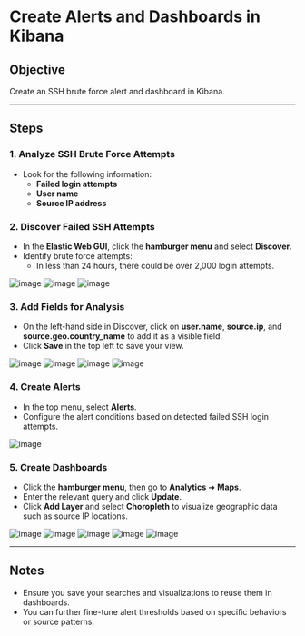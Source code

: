 # Create Alerts and Dashboards in Kibana

## Objective
Create an SSH brute force alert and dashboard in Kibana.

---

## Steps

### 1. Analyze SSH Brute Force Attempts
- Look for the following information:
  - **Failed login attempts**
  - **User name**
  - **Source IP address**

### 2. Discover Failed SSH Attempts
- In the **Elastic Web GUI**, click the **hamburger menu** and select **Discover**.
- Identify brute force attempts:
  - In less than 24 hours, there could be over 2,000 login attempts.

![image](https://github.com/user-attachments/assets/6e18c31d-ecb2-43e6-9f48-f26720be8e05)
![image](https://github.com/user-attachments/assets/f7236645-5006-462d-941a-3b8ddaa97122)
![image](https://github.com/user-attachments/assets/7ed981a8-a46a-4983-ac89-ddc38c2d3ee0)

### 3. Add Fields for Analysis
- On the left-hand side in Discover, click on **user.name**, **source.ip**, and **source.geo.country_name** to add it as a visible field.
- Click **Save** in the top left to save your view.

![image](https://github.com/user-attachments/assets/72480d52-cd34-4d44-a8bc-407fe11c2457)
![image](https://github.com/user-attachments/assets/90a14327-f23e-4f52-bce7-a595b211cf43)
![image](https://github.com/user-attachments/assets/fd0240ea-d0dc-4379-9fe1-93183e3ecc34)
![image](https://github.com/user-attachments/assets/89e14d3a-1d83-4055-8c4d-728b1f896aef)

### 4. Create Alerts
- In the top menu, select **Alerts**.
- Configure the alert conditions based on detected failed SSH login attempts.

![image](https://github.com/user-attachments/assets/a39f7554-a883-4a6e-9979-9f3eb49be874)

### 5. Create Dashboards
- Click the **hamburger menu**, then go to **Analytics** ➔ **Maps**.
- Enter the relevant query and click **Update**.
- Click **Add Layer** and select **Choropleth** to visualize geographic data such as source IP locations.

![image](https://github.com/user-attachments/assets/84c02bea-6cdf-486b-9d78-342bda36ded6)
![image](https://github.com/user-attachments/assets/a3f5a107-d6bc-4829-ad67-f98d1e845fb9)
![image](https://github.com/user-attachments/assets/3dcd0e55-e310-4574-a19c-a63f28fee20b)
![image](https://github.com/user-attachments/assets/6bc15dbb-c8d0-4844-91c1-9f288d996061)
![image](https://github.com/user-attachments/assets/c44c62aa-96ea-4732-839f-8a2fbd3caf9b)

---

## Notes
- Ensure you save your searches and visualizations to reuse them in dashboards.
- You can further fine-tune alert thresholds based on specific behaviors or source patterns.
